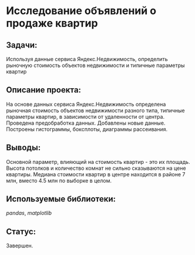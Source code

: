 # Исследование объявлений о продаже квартир

## Задачи:

Используя данные сервиса Яндекс.Недвижимость, определить рыночную стоимость объектов недвижимости и типичные параметры квартир

## Описание проекта:

На основе данных сервиса Яндекс.Недвижимость определена рыночная стоимость объектов недвижимости разного типа, типичные параметры квартир, в зависимости от удаленности от центра. Проведена предобработка данных. Добавлены новые данные. Построены гистограммы, боксплоты, диаграммы рассеивания.

## Выводы:

Основной параметр, влияющий на стоимость квартир - это их площадь. Высота потолков и количество комнат не сильно сказываются на цене квартиры. Медиана стоимости квартир в центре находится в районе 7 млн, вместо 4.5 млн по выборке в целом.

## Используемые библиотеки:

*pandas*, *matplotlib*

## Статус:

Завершен.
